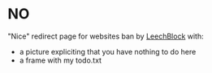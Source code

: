 NO
==

"Nice" redirect page for websites ban by [LeechBlock](https://addons.mozilla.org/fr/firefox/addon/leechblock/) with:
- a picture expliciting that you have nothing to do here
- a frame with my todo.txt